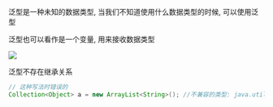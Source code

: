 泛型是一种未知的数据类型, 当我们不知道使用什么数据类型的时候, 可以使用泛型

泛型也可以看作是一个变量, 用来接收数据类型

![](https://pic.superbed.cn/item/5d9fdf4f451253d17876768c.jpg)



泛型不存在继承关系

```java
// 这种写法时错误的
Collection<Object> a = new ArrayList<String>(); //不兼容的类型: java.util.ArrayList<java.lang.String>无法转换为java.util.Collection<java.lang.Object>
```














































